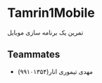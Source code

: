 # Tamrin1Mobile
تمرین یک برنامه سازی موبایل
## Teammates
<ul>
  <li>مهدی تیموری انار(۹۹۱۰۱۳۵۴)</li>
</ul>
